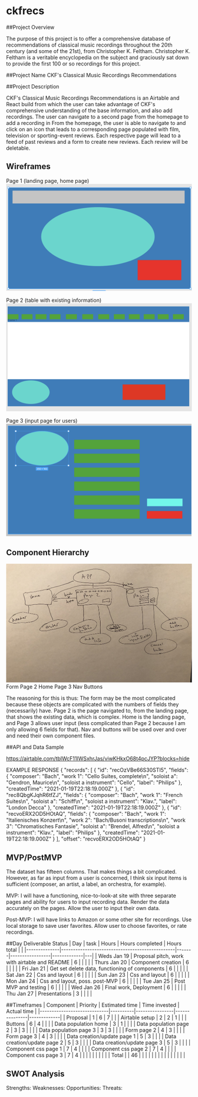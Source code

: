 # ckfrecs
##Project Overview

The purpose of this project is to offer a comprehensive database of recommendations of classical music recordings throughout the 20th century (and some of the 21st), from Christopher K. Feltham. Christopher K. Feltham is a veritable encyclopedia on the subject and graciously sat down to provide the first 100 or so recordings for this project.

##Project Name
CKF's Classical Music Recordings Recommendations

##Project Description

CKF's Classical Music Recordings Recommendations is an Airtable and React build from which the user can take advantage of CKF's comprehensive understanding of the base information, and also add recordings. The user can navigate to a second page from the homepage to add a recording in From the homepage, the user is able to navigate to and click on an icon that leads to a corresponding page populated with film, television or sporting-event reviews. Each respective page will lead to a feed of past reviews and a form to create new reviews. Each review will be deletable.


## Wireframes

Page 1 (landing page, home page)
![Wireframe](./assets/pageOne.png)

Page 2 (table with existing information)
![Wireframe](./assets/pageTwo.png)

Page 3 (input page for users)
![Wireframe](./assets/pageThree.png)


## Component Hierarchy

![Drawing](./assets/hierarchy2.jpg)
Form
Page 2
Home
Page 3
Nav
Buttons

The reasoning for this is thus:
The form may be the most complicated because these objects are complicated with the numbers of fields they (necessarily) have.
Page 2 is the page navigated to, from the landing page, that shows the existing data, which is complex. Home is the landing page, and Page 3 allows user input (less complicated than Page 2 because I am only allowing 6 fields for that). Nav and buttons will be used over and over and need their own component files.

##API and Data Sample

https://airtable.com/tblWcF11IWSxhrJas/viwKHkxO68t4pcJYP?blocks=hide

EXAMPLE RESPONSE
{
    "records": [
        {
            "id": "recOzVBe66S30STI5",
            "fields": {
                "composer": "Bach",
                "work 1": "Cello Suites, complete\n",
                "soloist a": "Gendron, Maurice\n",
                "soloist a instrument": "Cello",
                "label": "Philips"
            },
            "createdTime": "2021-01-19T22:18:19.000Z"
        },
        {
            "id": "rec8QbgKJqhR6tfZJ",
            "fields": {
                "composer": "Bach",
                "work 1": "French Suites\n",
                "soloist a": "Schiff\n",
                "soloist a instrument": "Klav.",
                "label": "London Decca"
            },
            "createdTime": "2021-01-19T22:18:19.000Z"
        },
        {
            "id": "recvoERX2OD5HOtAQ",
            "fields": {
                "composer": "Bach",
                "work 1": "Italienisches Konzert\n",
                "work 2": "Bach/Busoni transcriptions\n",
                "work 3": "Chromatisches Fantasie",
                "soloist a": "Brendel, Alfred\n",
                "soloist a instrument": "Klav.",
                "label": "Philips"
            },
            "createdTime": "2021-01-19T22:18:19.000Z"
        }
    ],
    "offset": "recvoERX2OD5HOtAQ"
}


## MVP/PostMVP

The dataset has fifteen columns. That makes things a bit complicated. However, as far as input from a user is concerned, I think six input items is sufficient (composer, an artist, a label, an orchestra, for example).

MVP: I will have a functioning, nice-to-look-at site with three separate pages and ability for users to input recording data.
Render the data accurately on the pages.
Allow the user to input their own data.


Post-MVP: I will have links to Amazon or some other site for recordings.
Use local storage to save user favorites.
Allow user to choose favorites, or rate recordings.


##Day	Deliverable	Status
| Day          | task                                           | Hours | Hours completed | Hours total |   |
|--------------|------------------------------------------------|-------|-----------------|-------------|---|
| Weds Jan 19  | Proposal pitch, work with airtable and README  | 6     |                 |             |   |
| Thurs Jan 20 | Component creation                             | 6     |                 |             |   |
| Fri Jan 21   | Get set delete data, functioning of components | 6     |                 |             |   |
| Sat Jan 22   | Css and layout                                 | 6     |                 |             |   |
| Sun Jan 23   | Css and layout                                 | 6     |                 |             |   |
| Mon Jan 24   | Css and layout, poss. post-MVP                 | 6     |                 |             |   |
| Tue Jan 25   | Post MVP and testing                           | 6     |                 |             |   |
| Wed Jan 26   | Final work, Deployment                         | 6     |                 |             |   |
| Thu Jan 27   | Presentations                                  | 3     |                 |             |   |


##Timeframes
| Component                   | Priority | Estimated time | Time invested | Actual time |
|-----------------------------|----------|----------------|---------------|-------------|
| Proposal                    | 1        | 6              | 7             |             |
| Airtable setup              | 2        | 2              | 1             |             |
| Buttons                     | 6        | 4              |               |             |
| Data population home        | 3        | 1              |               |             |
| Data population page 2      | 3        | 3              |               |             |
| Data population page 3      | 3        | 3              |               |             |
| Form page 2                 | 4        | 3              |               |             |
| Form page 3                 | 4        | 3              |               |             |
| Data creation/update page 1 | 5        | 3              |               |             |
| Data creation/update page 2 | 5        | 3              |               |             |
| Data creation/update page 3 | 5        | 3              |               |             |
| Component css page 1        | 7        | 4              |               |             |
| Component css page 2        | 7        | 4              |               |             |
| Component css page 3        | 7        | 4              |               |             |
|                             |          |                |               |             |
| Total                       |          | 46             |               |             |
|                             |          |                |               |             |
|                             |          |                |               |             |


## SWOT Analysis

Strengths:
Weaknesses:
Opportunities:
Threats: